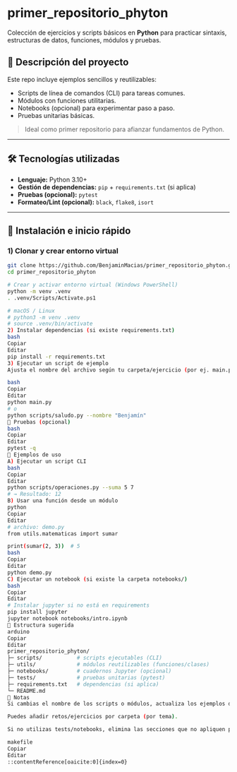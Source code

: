 # primer_repositorio_phyton

Colección de ejercicios y scripts básicos en **Python** para practicar sintaxis, estructuras de datos, funciones, módulos y pruebas.

## 🧭 Descripción del proyecto
Este repo incluye ejemplos sencillos y reutilizables:
- Scripts de línea de comandos (CLI) para tareas comunes.
- Módulos con funciones utilitarias.
- Notebooks (opcional) para experimentar paso a paso.
- Pruebas unitarias básicas.

> Ideal como primer repositorio para afianzar fundamentos de Python.

---

## 🛠️ Tecnologías utilizadas
- **Lenguaje:** Python 3.10+
- **Gestión de dependencias:** `pip` + `requirements.txt` (si aplica)
- **Pruebas (opcional):** `pytest`
- **Formateo/Lint (opcional):** `black`, `flake8`, `isort`

---

## 🚀 Instalación e inicio rápido

### 1) Clonar y crear entorno virtual
```bash
git clone https://github.com/BenjaminMacias/primer_repositorio_phyton.git
cd primer_repositorio_phyton

# Crear y activar entorno virtual (Windows PowerShell)
python -m venv .venv
. .venv/Scripts/Activate.ps1

# macOS / Linux
# python3 -m venv .venv
# source .venv/bin/activate
2) Instalar dependencias (si existe requirements.txt)
bash
Copiar
Editar
pip install -r requirements.txt
3) Ejecutar un script de ejemplo
Ajusta el nombre del archivo según tu carpeta/ejercicio (por ej. main.py o scripts/saludo.py).

bash
Copiar
Editar
python main.py
# o
python scripts/saludo.py --nombre "Benjamín"
🧪 Pruebas (opcional)
bash
Copiar
Editar
pytest -q
📘 Ejemplos de uso
A) Ejecutar un script CLI
bash
Copiar
Editar
python scripts/operaciones.py --suma 5 7
# → Resultado: 12
B) Usar una función desde un módulo
python
Copiar
Editar
# archivo: demo.py
from utils.matematicas import sumar

print(sumar(2, 3))  # 5
bash
Copiar
Editar
python demo.py
C) Ejecutar un notebook (si existe la carpeta notebooks/)
bash
Copiar
Editar
# Instalar jupyter si no está en requirements
pip install jupyter
jupyter notebook notebooks/intro.ipynb
📂 Estructura sugerida
arduino
Copiar
Editar
primer_repositorio_phyton/
├─ scripts/           # scripts ejecutables (CLI)
├─ utils/             # módulos reutilizables (funciones/clases)
├─ notebooks/         # cuadernos Jupyter (opcional)
├─ tests/             # pruebas unitarias (pytest)
├─ requirements.txt   # dependencias (si aplica)
└─ README.md
📝 Notas
Si cambias el nombre de los scripts o módulos, actualiza los ejemplos de ejecución.

Puedes añadir retos/ejercicios por carpeta (por tema).

Si no utilizas tests/notebooks, elimina las secciones que no apliquen para mantener el README limpio.

makefile
Copiar
Editar
::contentReference[oaicite:0]{index=0}
